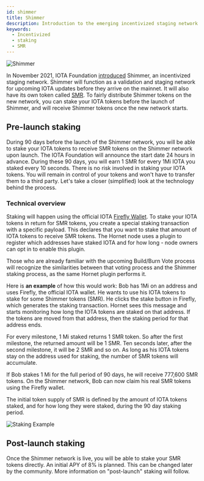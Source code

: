 ```yaml
---
id: shimmer
title: Shimmer
description: Introduction to the emerging incentivized staging network
keywords:
  - Incentivized
  - staking
  - SMR
---
```


![Shimmer](/img/learn/future/shimmer.svg "Click to see the full-size image.")

In November 2021, IOTA Foundation [introduced](https://blog.iota.org/introducing-iota-staking/) Shimmer, an incentivized staging network. Shimmer will function as a validation and staging network for upcoming IOTA updates before they arrive on the mainnet. It will also have its own token called [SMR](https://shimmer.network/token). To fairly distribute Shimmer tokens on the new network, you can stake your IOTA tokens before the launch of Shimmer, and will receive Shimmer tokens once the new network starts.

## Pre-launch staking

During 90 days before the launch of the Shimmer network, you will be able to stake your IOTA tokens to receive SMR tokens on the Shimmer network upon launch. The IOTA Foundation will announce the start date 24 hours in advance. During these 90 days, you will earn 1 SMR for every 1Mi IOTA you staked every 10 seconds. There is no risk involved in staking your IOTA tokens. You will remain in control of your tokens and won't have to transfer them to a third party. Let's take a closer (simplified) look at the technology behind the process.

### Technical overview

Staking will happen using the official IOTA [Firefly Wallet](https://firefly.iota.org/). To stake your IOTA tokens in return for SMR tokens, you create a special staking transaction with a specific payload. This declares that you want to stake that amount of IOTA tokens to receive SMR tokens. The Hornet node uses a plugin to register which addresses have staked IOTA and for how long - node owners can opt in to enable this plugin.

Those who are already familiar with the upcoming Build/Burn Vote process will recognize the similarities between that voting process and the Shimmer staking process, as the same Hornet plugin performs it.

Here is **an example** of how this would work: Bob has 1Mi on an address and uses Firefly, the official IOTA wallet. He wants to use his IOTA tokens to stake for some Shimmer tokens (SMR). He clicks the stake button in Firefly, which generates the staking transaction. Hornet sees this message and starts monitoring how long the IOTA tokens are staked on that address. If the tokens are moved from that address, then the staking period for that address ends.

For every milestone, 1 Mi staked returns 1 SMR token. So after the first milestone, the returned amount will be 1 SMR. Ten seconds later, after the second milestone, it will be 2 SMR and so on. As long as his IOTA tokens stay on the address used for staking, the number of SMR tokens will accumulate.

If Bob stakes 1 Mi for the full period of 90 days, he will receive 777,600 SMR tokens. On the Shimmer network, Bob can now claim his real SMR tokens using the Firefly wallet.

The initial token supply of SMR is defined by the amount of IOTA tokens staked, and for how long they were staked, during the 90 day staking period.

![Staking Example](/img/learn/future/staking_example.svg "Click to see the full-size image.")

## Post-launch staking

Once the Shimmer network is live, you will be able to stake your SMR tokens directly. An initial APY of 8% is planned. This can be changed later by the community. More information on "post-launch" staking will follow.
